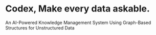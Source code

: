 # Codex, Make every data askable.

An AI-Powered Knowledge Management System Using Graph-Based Structures for Unstructured Data

